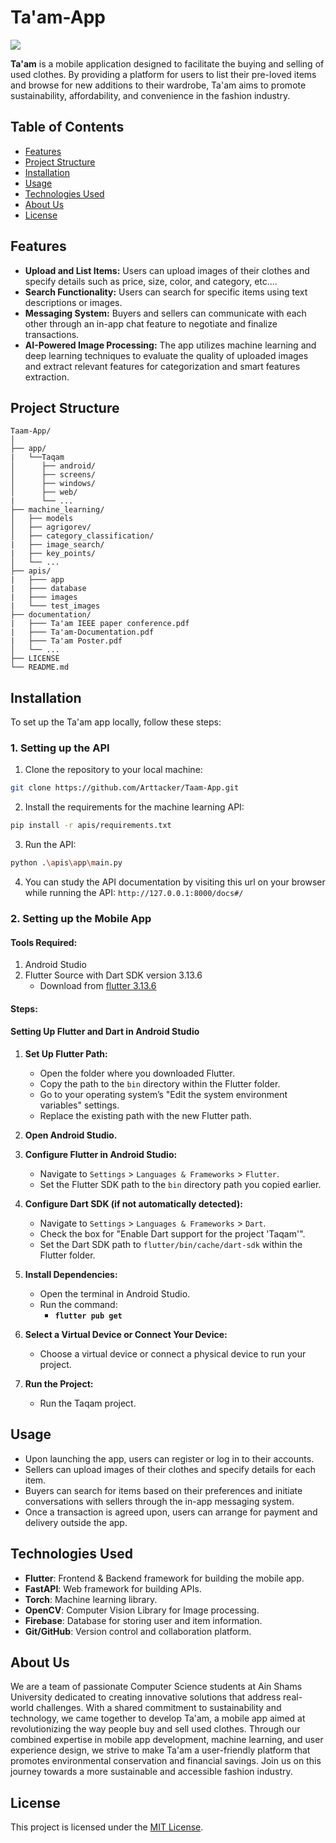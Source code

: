 # Ta'am-App  
  
![](https://github.com/Arttacker/Taam-App/assets/99927650/ed54e482-e64f-4e26-b11c-2efee2573c0c)  
  
  
**Ta'am**  is a mobile application designed to facilitate the buying and selling of used clothes. By providing a platform for users to list their pre-loved items and browse for new additions to their wardrobe, Ta'am aims to promote sustainability, affordability, and convenience in the fashion industry.  
  
## Table of Contents  
  
- [Features](#features)  
- [Project Structure](#project-structure)  
- [Installation](#installation)  
- [Usage](#usage)  
- [Technologies Used](#technologies-used)  
- [About Us](#about-us)  
- [License](#license)  
  
  
## Features  
  
- **Upload and List Items:** Users can upload images of their clothes and specify details such as price, size, color, and category, etc....  
- **Search Functionality:** Users can search for specific items using text descriptions or images.  
- **Messaging System:** Buyers and sellers can communicate with each other through an in-app chat feature to negotiate and finalize transactions.  
- **AI-Powered Image Processing:** The app utilizes machine learning and deep learning techniques to evaluate the quality of uploaded images and extract relevant features for categorization and smart features extraction.  
  
## Project Structure  
  
```  
Taam-App/  
│  
├── app/ 
|   └──Taqam
│      ├── android/  
│      ├── screens/  
│      ├── windows/  
│      ├── web/  
|      └── ...
├── machine_learning/  
│   ├── models
│   ├── agrigorev/ 
│   ├── category_classification/
|   ├── image_search/
|   ├── key_points/
│   └── ...     
├── apis/
|   ├─── app
|   ├─── database
|   ├─── images
|   └─── test_images
├── documentation/
|   ├─── Ta'am IEEE paper conference.pdf
|   ├─── Ta'am-Documentation.pdf
|   ├─── Ta'am Poster.pdf
│   └── ... 
├── LICENSE  
└── README.md  
```  
  
## Installation
  
To set up the Ta'am app locally, follow these steps:

### 1. Setting up the API

1. Clone the repository to your local machine:  
```bash  
git clone https://github.com/Arttacker/Taam-App.git
```  
2. Install the requirements for the machine learning API:
```bash
pip install -r apis/requirements.txt 
```
3. Run the API:
```bash
python .\apis\app\main.py 
```
4. You can study the API documentation by visiting this url on your browser while running the API:
`http://127.0.0.1:8000/docs#/`

### 2. Setting up the Mobile App
#### Tools Required:

1. Android Studio
2. Flutter Source with Dart SDK version 3.13.6
    - Download from [flutter 3.13.6](https://storage.googleapis.com/flutter_infra_release/releases/stable/windows/flutter_windows_3.13.6-stable.zip)
#### Steps:

#### Setting Up Flutter and Dart in Android Studio

1. **Set Up Flutter Path:**
    
    - Open the folder where you downloaded Flutter.
    - Copy the path to the `bin` directory within the Flutter folder.
    - Go to your operating system’s "Edit the system environment variables" settings.
    - Replace the existing path with the new Flutter path.
2. **Open Android Studio.**
    
3. **Configure Flutter in Android Studio:**
    
    - Navigate to `Settings` > `Languages & Frameworks` > `Flutter`.
    - Set the Flutter SDK path to the `bin` directory path you copied earlier.
4. **Configure Dart SDK (if not automatically detected):**
    
    - Navigate to `Settings` > `Languages & Frameworks` > `Dart`.
    - Check the box for "Enable Dart support for the project 'Taqam'".
    - Set the Dart SDK path to `flutter/bin/cache/dart-sdk` within the Flutter folder.
5. **Install Dependencies:**
    
    - Open the terminal in Android Studio.
    - Run the command: 
	    - **`flutter pub get`**
6. **Select a Virtual Device or Connect Your Device:**
    
    - Choose a virtual device or connect a physical device to run your project.
7. **Run the Project:**
    
    - Run the Taqam project.

## Usage  
  
- Upon launching the app, users can register or log in to their accounts.  
- Sellers can upload images of their clothes and specify details for each item.  
- Buyers can search for items based on their preferences and initiate conversations with sellers through the in-app messaging system.  
- Once a transaction is agreed upon, users can arrange for payment and delivery outside the app.  
  
## Technologies Used  
- **Flutter**: Frontend & Backend framework for building the mobile app.  
- **FastAPI**: Web framework for building APIs.  
- **Torch**: Machine learning library.
- **OpenCV**: Computer Vision Library for Image processing.
- **Firebase**: Database for storing user and item information.  
- **Git/GitHub**: Version control and collaboration platform.  
  
## About Us  
  
We are a team of passionate Computer Science students at Ain Shams University dedicated to creating innovative solutions that address real-world challenges. With a shared commitment to sustainability and technology, we came together to develop Ta'am, a mobile app aimed at revolutionizing the way people buy and sell used clothes. Through our combined expertise in mobile app development, machine learning, and user experience design, we strive to make Ta'am a user-friendly platform that promotes environmental conservation and financial savings. Join us on this journey towards a more sustainable and accessible fashion industry.  
  
## License  
  
This project is licensed under the [MIT License](LICENSE).
